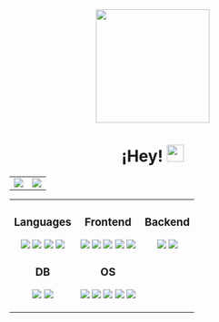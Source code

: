 <div id="header" align="center">
    <img src="https://i.giphy.com/media/v1.Y2lkPTc5MGI3NjExYXhrZW43dGl6NDRxeDU4NnF6cnZwZ2c0YXBwZ3R0d2g3cDN1ZndxZCZlcD12MV9pbnRlcm5hbF9naWZfYnlfaWQmY3Q9Zw/wwg1suUiTbCY8H8vIA/giphy-downsized-large.gif" width="200"/>
    <h1>
        ¡Hey!
        <img src="https://media.giphy.com/media/hvRJCLFzcasrR4ia7z/giphy.gif" width="30px"/>
    </h1>
</div>

<div id="stats" align="center">
    <table>
            <td>
            <a href="https://github.com/anuraghazra/github-readme-stats">
                <img align="center" src="https://github-readme-stats.vercel.app/api?username=mauricio-ach&show_icons=true&theme=aura&count_private=true"/>
            </a>
            </td>
            <td>
            <a href="https://github.com/anuraghazra/github-readme-stats">
                <img align="center" src="https://github-readme-stats.vercel.app/api/top-langs/?username=mauricio-ach&layout=compact&langs_count=10&theme=aura"/>
            </a>
            </td>
        </table>
</div>


<table width="100%" align="center">
    <tr>
        <td valign="top">
            <h3 align="center">Languages</h3>
            <p align="center">
                <img src="https://skillicons.dev/icons?i=js"/>
                <img src="https://skillicons.dev/icons?i=python"/>
                <img src="https://skillicons.dev/icons?i=java"/>
                <img src="https://skillicons.dev/icons?i=php"/>
            </p>
            <h3 align="center">DB</h3>
            <p align="center">
                <img src="https://skillicons.dev/icons?i=mysql"/>
                <img src="https://skillicons.dev/icons?i=postgres"/>
            </p>
        </td>
        <td valign="top">
            <h3 align="center">Frontend</h3>
            <p align="center">
                <img src="https://skillicons.dev/icons?i=bootstrap"/>
                <img src="https://skillicons.dev/icons?i=react"/>
                <img src="https://skillicons.dev/icons?i=figma"/>
                <img src="https://skillicons.dev/icons?i=css"/>
                <img src="https://skillicons.dev/icons?i=html"/>
            </p>
            <h3 align="center">OS</h3>
            <p align="center">
                <img src="https://skillicons.dev/icons?i=windows"/>
                <img src="https://skillicons.dev/icons?i=mint"/>
                <img src="https://skillicons.dev/icons?i=ubuntu"/>
                <img src="https://skillicons.dev/icons?i=debian"/>
                <img src="https://skillicons.dev/icons?i=powershell"/>
            </p>
        </td>
        <td valign="top">
            <h3 align="center">Backend</h3>
            <p align="center">
                <img src="https://skillicons.dev/icons?i=nodejs"/>
                <img src="https://skillicons.dev/icons?i=symfony"/>
            </p>
        </td>
    </tr>
</table>